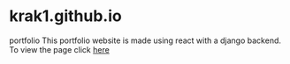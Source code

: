 # krak1.github.io
portfolio
This portfolio website is made using react with a django backend.
To view the page click [here](https://krak1.github.io)
